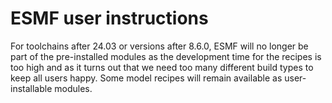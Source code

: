# ESMF user instructions

For toolchains after 24.03 or versions after 8.6.0, ESMF will no longer be
part of the pre-installed modules as the development time for the recipes is
too high and as it turns out that we need too many different build types to 
keep all users happy. Some model recipes will remain available as 
user-installable modules.
